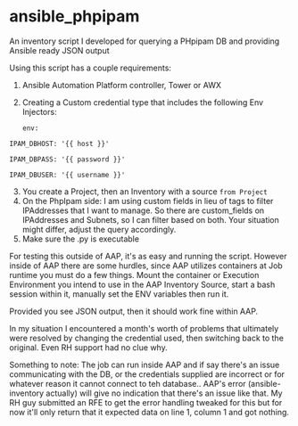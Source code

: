 # ansible_phpipam
An inventory script I developed for querying a PHpipam DB and providing Ansible ready JSON output

Using this script has a couple requirements:

1. Ansible Automation Platform controller, Tower or AWX
2. Creating a Custom credential type that includes the following Env Injectors:
   
    `env:`
    
  `IPAM_DBHOST: '{{ host }}'`
  
  `IPAM_DBPASS: '{{ password }}'`
  
  `IPAM_DBUSER: '{{ username }}'`
 
  
3. You create a Project, then an Inventory with a source `from Project`
4. On the PhpIpam side: I am using custom fields in lieu of tags to filter IPAddresses that I want to manage.
    So there are custom_fields on IPAddresses and Subnets, so I can filter based on both. Your situation
    might differ, adjust the query accordingly.
5. Make sure the .py is executable
    
For testing this outside of AAP, it's as easy and running the script. However inside of AAP there are some hurdles,
since AAP utilizes containers at Job runtime you must do a few things. Mount the container or Execution Environment you intend
to use in the AAP Inventory Source, start a bash session within it, manually set the ENV variables then run it.

Provided you see JSON output, then it should work fine within AAP. 

In my situation I encountered a month's worth of problems that ultimately were resolved by changing the credential used, 
then switching back to the original. Even RH support had no clue why.
  
Something to note: The job can run inside AAP and if say there's an issue communicating with the DB, or the credentials 
supplied are incorrect or for whatever reason it cannot connect to teh database.. AAP's error (ansible-inventory actually)
will give no indication that there's an issue like that. My RH guy submitted an RFE to get the error handling tweaked for this
but for now it'll only return that it expected data on line 1, column 1 and got nothing.
